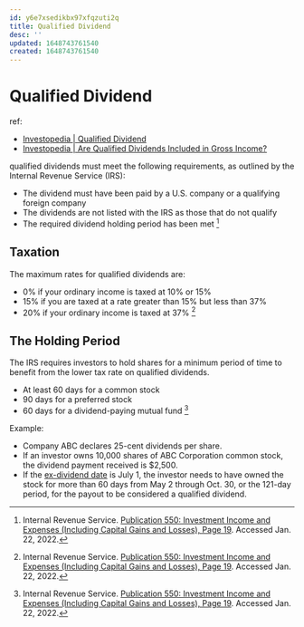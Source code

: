 ```yaml
---
id: y6e7xsedikbx97xfqzuti2q
title: Qualified Dividend
desc: ''
updated: 1648743761540
created: 1648743761540
---
```

# Qualified Dividend

ref: 
- [Investopedia | Qualified Dividend](https://www.investopedia.com/terms/q/qualifieddividend.asp)
- [Investopedia | Are Qualified Dividends Included in Gross Income?](https://www.investopedia.com/ask/answers/082316/are-qualified-dividends-included-gross-income.asp)

qualified dividends must meet the following requirements, as outlined by the Internal Revenue Service (IRS):
- The dividend must have been paid by a U.S. company or a qualifying foreign company
- The dividends are not listed with the IRS as those that do not qualify
- The required dividend holding period has been met [^1]

## Taxation

The maximum rates for qualified dividends are:
- 0% if your ordinary income is taxed at 10% or 15%
- 15% if you are taxed at a rate greater than 15% but less than 37%
- 20% if your ordinary income is taxed at 37% [^1]

## The Holding Period

The IRS requires investors to hold shares for a minimum period of time to benefit from the lower tax rate on qualified dividends.
- At least 60 days for a common stock
- 90 days for a preferred stock
- 60 days for a dividend-paying mutual fund [^1]

Example:
- Company ABC declares 25-cent dividends per share. 
- If an investor owns 10,000 shares of ABC Corporation common stock, the dividend payment received is $2,500. 
- If the [ex-dividend date](https://www.investopedia.com/terms/e/ex-dividend.asp#:~:text=Key%20Takeaways&text=The%20ex-dividend%20date%20of,%2C%20or%20after%2C%20are%20not.) is July 1, the investor needs to have owned the stock for more than 60 days from May 2 through Oct. 30, or the 121-day period, for the payout to be considered a qualified dividend.

[^1]: Internal Revenue Service. [Publication 550: Investment Income and Expenses (Including Capital Gains and Losses), Page 19](https://www.irs.gov/pub/irs-pdf/p550.pdf#page=19). Accessed Jan. 22, 2022.